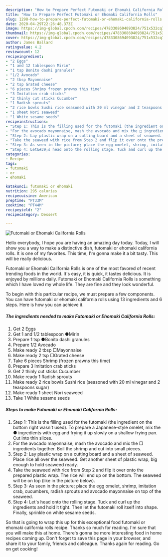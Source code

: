 ```yaml
---
description: "How to Prepare Perfect Futomaki or Ehomaki California Rolls"
title: "How to Prepare Perfect Futomaki or Ehomaki California Rolls"
slug: 1298-how-to-prepare-perfect-futomaki-or-ehomaki-california-rolls
date: 2020-04-29T22:26:48.373Z
image: https://img-global.cpcdn.com/recipes/4783308694093824/751x532cq70/futomaki-or-ehomaki-california-rolls-recipe-main-photo.jpg
thumbnail: https://img-global.cpcdn.com/recipes/4783308694093824/751x532cq70/futomaki-or-ehomaki-california-rolls-recipe-main-photo.jpg
cover: https://img-global.cpcdn.com/recipes/4783308694093824/751x532cq70/futomaki-or-ehomaki-california-rolls-recipe-main-photo.jpg
author: James Ballard
ratingvalue: 4.2
reviewcount: 12
recipeingredient:
- "2 Eggs"
- "1 and 12 tablespoon Mirin"
- "1 tsp Bonito dashi granules"
- "1/2 Avocado"
- "2 tbsp Mayonnaise"
- "2 tsp Grated cheese"
- "6 pieces Shrimp frozen prawns this time"
- "3 Imitation crab sticks"
- "2 thinly cut sticks Cucumber"
- "1 Radish sprouts"
- "2 rice bowls Sushi rice seasoned with 20 ml vinegar and 2 teaspoons sugar"
- "1 sheet Nori seaweed"
- "1 White sesame seeds"
recipeinstructions:
- "Step 1: This is the filling used for the futomaki (the ingredient on the bottom right wasn&#39;t used). To prepare a Japanese-style omelet, mix the ● ingredients with egg and frying it up slowly on a shallow frying pan. Cut into thin slices."
- "For the avocado mayonnaise, mash the avocado and mix the □ ingredients together. Boil the shrimp and cut into small pieces."
- "Step 2: Lay plastic wrap on a cutting board and a sheet of seaweed. Place rice all over the seaweed. Get another sheet of plastic wrap, big enough to hold seaweed ready."
- "Take the seaweed with rice from Step 2 and flip it over onto the prepared plastic wrap. The rice will end up on the bottom. The seaweed will be on top (like in the picture below)."
- "Step 3: As seen in the picture; place the egg omelet, shrimp, imitation crab, cucumbers, radish sprouts and avocado mayonnaise on top of the seaweed."
- "Step 4: Let&#39;s head onto the rolling stage. Tuck and curl up the ingredients and hold it tight. Then let the futomaki roll itself into shape. Finally, sprinkle on white sesame seeds."
categories:
- Recipe
tags:
- futomaki
- or
- ehomaki

katakunci: futomaki or ehomaki 
nutrition: 295 calories
recipecuisine: American
preptime: "PT33M"
cooktime: "PT44M"
recipeyield: "2"
recipecategory: Dessert

---
```



![Futomaki or Ehomaki California Rolls](https://img-global.cpcdn.com/recipes/4783308694093824/751x532cq70/futomaki-or-ehomaki-california-rolls-recipe-main-photo.jpg)

Hello everybody, I hope you are having an amazing day today. Today, I will show you a way to make a distinctive dish, futomaki or ehomaki california rolls. It is one of my favorites. This time, I'm gonna make it a bit tasty. This will be really delicious.

Futomaki or Ehomaki California Rolls is one of the most favored of recent trending foods in the world. It's easy, it is quick, it tastes delicious. It is enjoyed by millions daily. Futomaki or Ehomaki California Rolls is something which I have loved my whole life. They are fine and they look wonderful.




To begin with this particular recipe, we must prepare a few components. You can have futomaki or ehomaki california rolls using 13 ingredients and 6 steps. Here is how you can achieve it.

<!--inarticleads1-->

##### The ingredients needed to make Futomaki or Ehomaki California Rolls:

1. Get 2 Eggs
1. Get 1 and 1/2 tablespoon ●Mirin
1. Prepare 1 tsp ●Bonito dashi granules
1. Prepare 1/2 Avocado
1. Make ready 2 tbsp □Mayonnaise
1. Make ready 2 tsp □Grated cheese
1. Take 6 pieces Shrimp (frozen prawns this time)
1. Prepare 3 Imitation crab sticks
1. Get 2 thinly cut sticks Cucumber
1. Make ready 1 Radish sprouts
1. Make ready 2 rice bowls Sushi rice (seasoned with 20 ml vinegar and 2 teaspoons sugar)
1. Make ready 1 sheet Nori seaweed
1. Take 1 White sesame seeds




<!--inarticleads2-->

##### Steps to make Futomaki or Ehomaki California Rolls:

1. Step 1: This is the filling used for the futomaki (the ingredient on the bottom right wasn&#39;t used). To prepare a Japanese-style omelet, mix the ● ingredients with egg and frying it up slowly on a shallow frying pan. Cut into thin slices.
1. For the avocado mayonnaise, mash the avocado and mix the □ ingredients together. Boil the shrimp and cut into small pieces.
1. Step 2: Lay plastic wrap on a cutting board and a sheet of seaweed. Place rice all over the seaweed. Get another sheet of plastic wrap, big enough to hold seaweed ready.
1. Take the seaweed with rice from Step 2 and flip it over onto the prepared plastic wrap. The rice will end up on the bottom. The seaweed will be on top (like in the picture below).
1. Step 3: As seen in the picture; place the egg omelet, shrimp, imitation crab, cucumbers, radish sprouts and avocado mayonnaise on top of the seaweed.
1. Step 4: Let&#39;s head onto the rolling stage. Tuck and curl up the ingredients and hold it tight. Then let the futomaki roll itself into shape. Finally, sprinkle on white sesame seeds.




So that is going to wrap this up for this exceptional food futomaki or ehomaki california rolls recipe. Thanks so much for reading. I'm sure that you will make this at home. There's gonna be more interesting food in home recipes coming up. Don't forget to save this page in your browser, and share it to your family, friends and colleague. Thanks again for reading. Go on get cooking!
